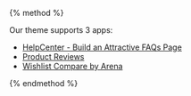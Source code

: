 {% method %}

Our theme supports 3 apps:
* [HelpCenter - Build an Attractive FAQs Page](https://apps.shopify.com/helpcenter?page=1&rating=1)
* [Product Reviews](https://apps.shopify.com/product-reviews)
* [Wishlist Compare by Arena](https://apps.arenatheme.com/install)

{% endmethod %}